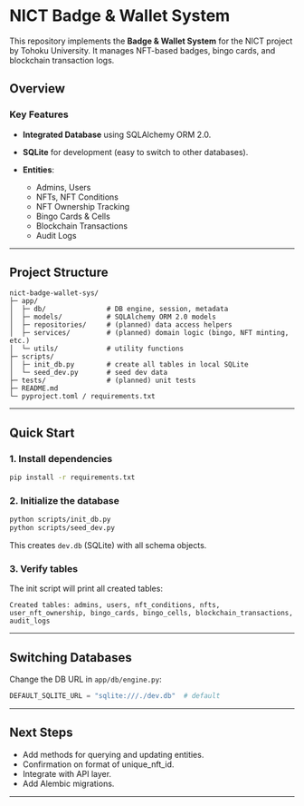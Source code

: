 # NICT Badge & Wallet System

This repository implements the **Badge & Wallet System** for the NICT project by Tohoku University. It manages NFT-based badges, bingo cards, and blockchain transaction logs.

## Overview

### Key Features

* **Integrated Database** using SQLAlchemy ORM 2.0.
* **SQLite** for development (easy to switch to other databases).
* **Entities**:

  * Admins, Users
  * NFTs, NFT Conditions
  * NFT Ownership Tracking
  * Bingo Cards & Cells
  * Blockchain Transactions
  * Audit Logs

---

## Project Structure

```
nict-badge-wallet-sys/
├─ app/
│  ├─ db/               # DB engine, session, metadata
│  ├─ models/           # SQLAlchemy ORM 2.0 models
│  ├─ repositories/     # (planned) data access helpers
│  ├─ services/         # (planned) domain logic (bingo, NFT minting, etc.)
│  └─ utils/            # utility functions
├─ scripts/
│  ├─ init_db.py        # create all tables in local SQLite
│  └─ seed_dev.py       # seed dev data
├─ tests/               # (planned) unit tests
├─ README.md
└─ pyproject.toml / requirements.txt
```

---

## Quick Start

### 1. Install dependencies

```bash
pip install -r requirements.txt
```

### 2. Initialize the database

```bash
python scripts/init_db.py
python scripts/seed_dev.py
```

This creates `dev.db` (SQLite) with all schema objects.

### 3. Verify tables

The init script will print all created tables:

```
Created tables: admins, users, nft_conditions, nfts, user_nft_ownership, bingo_cards, bingo_cells, blockchain_transactions, audit_logs
```

---

## Switching Databases

Change the DB URL in `app/db/engine.py`:

```python
DEFAULT_SQLITE_URL = "sqlite:///./dev.db"  # default
```

---

## Next Steps

* Add methods for querying and updating entities.
* Confirmation on format of unique_nft_id.
* Integrate with API layer.
* Add Alembic migrations.

---
